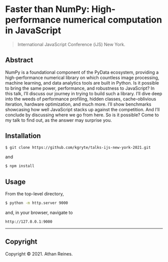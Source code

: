 # Faster than NumPy: High-performance numerical computation in JavaScript

> International JavaScript Conference (iJS) New York.

## Abstract

NumPy is a foundational component of the PyData ecosystem, providing a high-performance numerical library on which countless image processing, machine learning, and data analytics tools are built in Python. Is it possible to bring the same power, performance, and robustness to JavaScript? In this talk, I’ll discuss our journey in trying to build such a library. I’ll dive deep into the weeds of performance profiling, hidden classes, cache-oblivious iteration, hardware optimization, and much more. I’ll show benchmarks showcasing how well JavaScript stacks up against the competition. And I’ll conclude by discussing where we go from here. So is it possible? Come to my talk to find out, as the answer may surprise you.

## Installation

```bash
$ git clone https://github.com/kgryte/talks-ijs-new-york-2021.git
```

and

```bash
$ npm install
```

## Usage

From the top-level directory,

```bash
$ python -m http.server 9000
```

and, in your browser, navigate to

```text
http://127.0.0.1:9000
```

---

## Copyright

Copyright &copy; 2021. Athan Reines.
